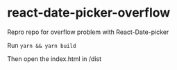 # react-date-picker-overflow

Repro repo for overflow problem with React-Date-picker

Run `yarn && yarn build`

Then open the index.html in /dist
